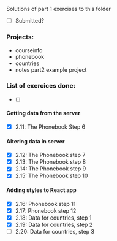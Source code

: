 Solutions of part 1 exercises to this folder

- [ ] Submitted?

### Projects:
- courseinfo
- phonebook
- countries
- notes part2 example project

### List of exercices done:
- [ ]
#### Getting data from the server
- [x] 2.11: The Phonebook Step 6
#### Altering data in server
- [x] 2.12: The Phonebook step 7
- [x] 2.13: The Phonebook step 8
- [x] 2.14: The Phonebook step 9
- [x] 2.15: The Phonebook step 10
#### Adding styles to React app
- [x] 2.16: Phonebook step 11
- [x] 2.17: Phonebook step 12
- [x] 2.18: Data for countries, step 1
- [x] 2.19: Data for countries, step 2
- [ ] 2.20: Data for countries, step 3